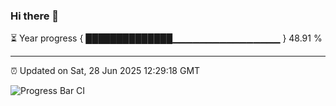 ### Hi there 👋

⏳ Year progress { ██████████████▁▁▁▁▁▁▁▁▁▁▁▁▁▁▁▁ } 48.91 %

---

⏰ Updated on Sat, 28 Jun 2025 12:29:18 GMT

![Progress Bar CI](https://github.com/liununu/liununu/workflows/Progress%20Bar%20CI/badge.svg)
